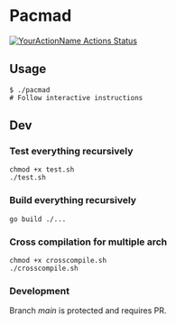 # Pacmad
[![YourActionName Actions Status](https://github.com/alainrk/pacmad/workflows/Go/badge.svg)](https://github.com/alainrk/pacmad/actions)

## Usage
```
$ ./pacmad
# Follow interactive instructions
```

## Dev

### Test everything recursively
```
chmod +x test.sh
./test.sh
```

### Build everything recursively
```
go build ./...
```

### Cross compilation for multiple arch
```
chmod +x crosscompile.sh
./crosscompile.sh
```

### Development
Branch *main* is protected and requires PR.
